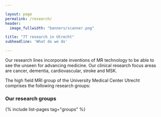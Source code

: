 ```yaml
---

layout: page
permalink: /research/
header: 
  image_fullwidth: "banners/scanner.png"

title: "7T research in Utrecht"
subheadline: 'What do we do'

---
```


Our research lines incorporate inventions of MR technology to be able to see the unseen for advancing medicine. Our clinical research focus areas are cancer, dementia, cardiovascular, stroke and MSK.

The high field MRI group of the University Medical Center Utrecht comprises the following research groups:

### Our research groups

{% include list-pages tag="groups" %}
